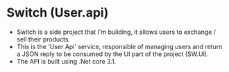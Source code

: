 # Switch (User.api)
- Switch is a side project that I'm building, it allows users to exchange / sell their products.
- This is the 'User Api' service, responsible of managing users and return a JSON reply to be consumed by the UI part of the project (SW.UI).
- The API is built using .Net core 3.1.
